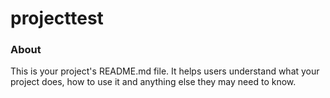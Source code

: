 projecttest
===========

### About

This is your project's README.md file. It helps users understand what your
project does, how to use it and anything else they may need to know.